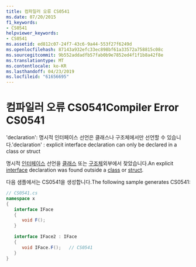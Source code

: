 ```yaml
---
title: 컴파일러 오류 CS0541
ms.date: 07/20/2015
f1_keywords:
- CS0541
helpviewer_keywords:
- CS0541
ms.assetid: ed812c07-24f7-43c6-9a44-553f27f6249d
ms.openlocfilehash: 87143a932efc33ec898bf61a33572a758815c08c
ms.sourcegitcommit: 9b552addadfb57fab0b9e7852ed4f1f1b8a42f8e
ms.translationtype: MT
ms.contentlocale: ko-KR
ms.lasthandoff: 04/23/2019
ms.locfileid: "61656695"
---
```

# <a name="compiler-error-cs0541"></a><span data-ttu-id="11eea-102">컴파일러 오류 CS0541</span><span class="sxs-lookup"><span data-stu-id="11eea-102">Compiler Error CS0541</span></span>
<span data-ttu-id="11eea-103">'declaration': 명시적 인터페이스 선언은 클래스나 구조체에서만 선언할 수 있습니다.</span><span class="sxs-lookup"><span data-stu-id="11eea-103">'declaration' : explicit interface declaration can only be declared in a class or struct</span></span>  
  
 <span data-ttu-id="11eea-104">명시적 [인터페이스](../../csharp/language-reference/keywords/interface.md) 선언을 [클래스](../../csharp/language-reference/keywords/class.md) 또는 [구조체](../../csharp/language-reference/keywords/struct.md)외부에서 찾았습니다.</span><span class="sxs-lookup"><span data-stu-id="11eea-104">An explicit [interface](../../csharp/language-reference/keywords/interface.md) declaration was found outside a [class](../../csharp/language-reference/keywords/class.md) or [struct](../../csharp/language-reference/keywords/struct.md).</span></span>  
  
 <span data-ttu-id="11eea-105">다음 샘플에서는 CS0541을 생성합니다.</span><span class="sxs-lookup"><span data-stu-id="11eea-105">The following sample generates CS0541:</span></span>  
  
```csharp  
// CS0541.cs  
namespace x  
{  
   interface IFace  
   {  
      void F();  
   }  
  
   interface IFace2 : IFace  
   {  
      void IFace.F();   // CS0541  
   }  
}  
```
